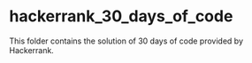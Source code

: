 # hackerrank_30_days_of_code
This folder contains the solution of 30 days of code provided by Hackerrank.
